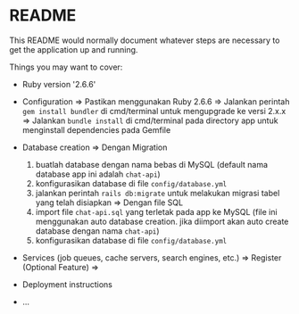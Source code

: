 # README

This README would normally document whatever steps are necessary to get the
application up and running.

Things you may want to cover:

* Ruby version '2.6.6'

* Configuration
=> Pastikan menggunakan Ruby 2.6.6
=> Jalankan perintah `gem install bundler` di cmd/terminal untuk mengupgrade ke versi 2.x.x
=> Jalankan `bundle install` di cmd/terminal pada directory app untuk menginstall dependencies pada Gemfile

* Database creation
=> Dengan Migration
    1. buatlah database dengan nama bebas di MySQL (default nama database app ini adalah `chat-api`)
    2. konfigurasikan database di file `config/database.yml`
    3. jalankan perintah `rails db:migrate` untuk melakukan migrasi tabel yang telah disiapkan
=> Dengan file SQL
    1. import file `chat-api.sql` yang terletak pada app ke MySQL (file ini menggunakan auto database creation. jika diimport akan auto create database dengan nama `chat-api`)
    2. konfigurasikan database di file `config/database.yml`

* Services (job queues, cache servers, search engines, etc.)
=> Register (Optional Feature)
=> 

* Deployment instructions

* ...
